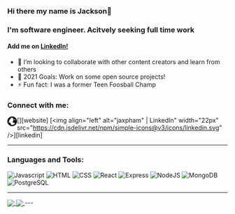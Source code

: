 ### Hi there my name is Jackson👋

### I'm software engineer. Acitvely seeking full time work

#### Add me on <a href="http://www.linkedin.com/in/jacksonpham">LinkedIn!</a>

- 👯 I’m looking to collaborate with other content creators and learn from others
- 🥅 2021 Goals: Work on some open source projects! 
- ⚡ Fun fact: I was a former Teen Foosball Champ

### Connect with me:
[<img align="left" alt="jaxpham" width="22px" src="https://raw.githubusercontent.com/iconic/open-iconic/master/svg/globe.svg" />][website]
[<img align="left" alt="jaxpham" | LinkedIn" width="22px" src="https://cdn.jsdelivr.net/npm/simple-icons@v3/icons/linkedin.svg" />][linkedin]
<br />

---
### Languages and Tools:
<p>
  <img alt="Javascript" src="https://img.shields.io/badge/JavaScript-F7DF1E?logo=JavaScript&logoColor=black&style=for-the-badge" />
  <img alt="HTML" src="https://img.shields.io/badge/HTML-E34F26?logo=html5&logoColor=white&style=for-the-badge" />
  <img alt="CSS" src="https://img.shields.io/badge/CSS-1572B6?logo=css3&logoColor=white&style=for-the-badge" />
  <img alt="React" src="https://img.shields.io/badge/React-61DAFB?logo=react&logoColor=black&style=for-the-badge" />
  <img alt="Express" src="https://img.shields.io/badge/Express-000000?logo=Node.js&logoColor=white&style=for-the-badge" />
  <img alt="NodeJS" src="https://img.shields.io/badge/NodeJS-088A51?logo=Node.js&logoColor=white&style=for-the-badge" />
  <img alt="MongoDB" src="https://img.shields.io/badge/MongoDB-47A248?logo=mongodb&logoColor=white&style=for-the-badge" />
  <img alt="PostgreSQL" src="https://img.shields.io/badge/PostgreSQL-336791?logo=postgresql&logoColor=white&style=for-the-badge" />
 </p>
 
 ---
<a href="https://github.com/jaxpham">
  <img align="center" src="https://github-readme-stats.vercel.app/api?username=jaxpham&bg_color=0,004b83,0c8900,a77f03,984500,980000&title_color=fff&text_color=fff&icon_color=fff" />
</a>
 
 <a href="https://github.com/jaxpham">
  <img align="center" src="https://github-readme-stats.vercel.app/api/top-langs/?username=jaxpham" />
</a>
 ---
<!--
**jaxpham/jaxpham** is a ✨ _special_ ✨ repository because its `README.md` (this file) appears on your GitHub profile.

Here are some ideas to get you started:

- 🔭 I’m currently working on ...
- 🌱 I’m currently learning ...
- 👯 I’m looking to collaborate on ...
- 🤔 I’m looking for help with ...
- 💬 Ask me about ...
- 📫 How to reach me: ...
- 😄 Pronouns: ...
- ⚡ Fun fact: ...
-->
